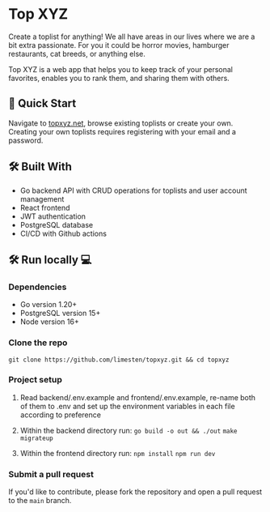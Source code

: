 # Top XYZ

Create a toplist for anything!
We all have areas in our lives where we are a bit extra passionate. For you it could be horror movies, hamburger restaurants, cat breeds, or anything else.

Top XYZ is a web app that helps you to keep track of your personal favorites, enables you to rank them, and sharing them with others.

## 🚀 Quick Start

Navigate to [topxyz.net](https://topxyz.net), browse existing toplists or create your own.
Creating your own toplists requires registering with your email and a password.

## 🛠️ Built With

-   Go backend API with CRUD operations for toplists and user account management
-   React frontend
-   JWT authentication
-   PostgreSQL database
-   CI/CD with Github actions

## 🛠️ Run locally 💻

### Dependencies

-   Go version 1.20+
-   PostgreSQL version 15+
-   Node version 16+

### Clone the repo

`git clone https://github.com/limesten/topxyz.git && cd topxyz`

### Project setup

1. Read backend/.env.example and frontend/.env.example, re-name both of them to .env and set up the environment variables in each file according to preference

2. Within the backend directory run:
   `go build -o out && ./out`
   `make migrateup`

3. Within the frontend directory run:
   `npm install`
   `npm run dev`

### Submit a pull request

If you'd like to contribute, please fork the repository and open a pull request to the `main` branch.
